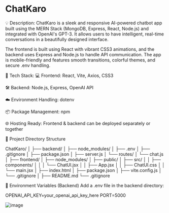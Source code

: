 # ChatKaro
💡 Description:
ChatKaro is a sleek and responsive AI-powered chatbot app built using the MERN Stack (MongoDB, Express, React, Node.js) and integrated with OpenAI's GPT-3. It allows users to have intelligent, real-time conversations in a beautifully designed interface.

The frontend is built using React with vibrant CSS3 animations, and the backend uses Express and Node.js to handle API communication. The app is mobile-friendly and features smooth transitions, colorful themes, and secure .env handling.

🚀 Tech Stack:
💻 Frontend: React, Vite, Axios, CSS3

🛠️ Backend: Node.js, Express, OpenAI API

☁️ Environment Handling: dotenv

📦 Package Management: npm

🌐 Hosting Ready: Frontend & backend can be deployed separately or together

📁 Project Directory Structure

ChatKaro/
│
├── backend/
│   ├── node_modules/
│   ├── .env
│   ├── .gitignore
│   ├── package.json
│   ├── server.js
│   └── routes/
│       └── chat.js
│
├── frontend/
│   ├── node_modules/
│   ├── public/
│   ├── src/
│   │   ├── components/
│   │   │   └── ChatUI.jsx
│   │   ├── App.jsx
│   │   ├── ChatUI.css
│   │   └── main.jsx
│   ├── index.html
│   ├── package.json
│   ├── vite.config.js
│   └── .gitignore
│
├── README.md
└── .gitignore

🔐 Environment Variables (Backend)
Add a .env file in the backend directory:

OPENAI_API_KEY=your_openai_api_key_here
PORT=5000

![image](https://github.com/user-attachments/assets/9ee6e01e-2a0d-4b29-a6d9-ca988eb1fd95)
